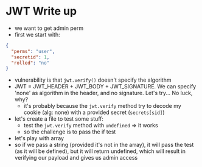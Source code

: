 # JWT Write up

- we want to get admin perm
- first we start with:
```json
{
  "perms": "user",
  "secretid": 1,
  "rolled": "no"
}
```
- vulnerability is that `jwt.verify()` doesn't specify the algorithm
- JWT = JWT_HEADER + JWT_BODY + JWT_SIGNATURE. We can specify 'none' as algorithm in the header, and no signature. Let's try... No luck, why?
  - it's probably because the `jwt.verify` method try to decode my cookie (alg: none) with a provided secret (`secrets[sid]`)
- let's create a file to test some stuff:
  - test the `jwt.verify` method with `undefined` => it works
  - so the challenge is to pass the if test
- let's play with array
- so if we pass a string (provided it's not in the array), it will pass the test (as it will be defined), but it will return undefined, which will result in verifying our payload and gives us admin access

